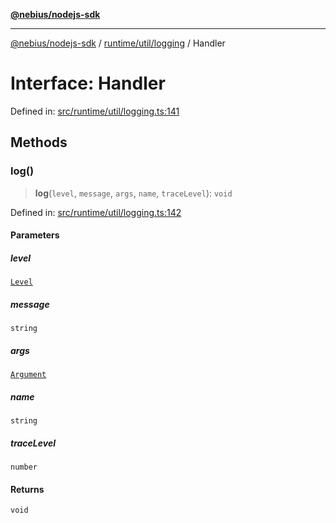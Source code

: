 [**@nebius/nodejs-sdk**](../../../../README.md)

---

[@nebius/nodejs-sdk](../../../../README.md) / [runtime/util/logging](../README.md) / Handler

# Interface: Handler

Defined in: [src/runtime/util/logging.ts:141](https://github.com/nebius/nodejs-sdk/blob/b305f8e478cb0251c26d73900b264b3bd9a5cc58/src/runtime/util/logging.ts#L141)

## Methods

### log()

> **log**(`level`, `message`, `args`, `name`, `traceLevel`): `void`

Defined in: [src/runtime/util/logging.ts:142](https://github.com/nebius/nodejs-sdk/blob/b305f8e478cb0251c26d73900b264b3bd9a5cc58/src/runtime/util/logging.ts#L142)

#### Parameters

##### level

[`Level`](../enumerations/Level.md)

##### message

`string`

##### args

[`Argument`](../type-aliases/Argument.md)

##### name

`string`

##### traceLevel

`number`

#### Returns

`void`

